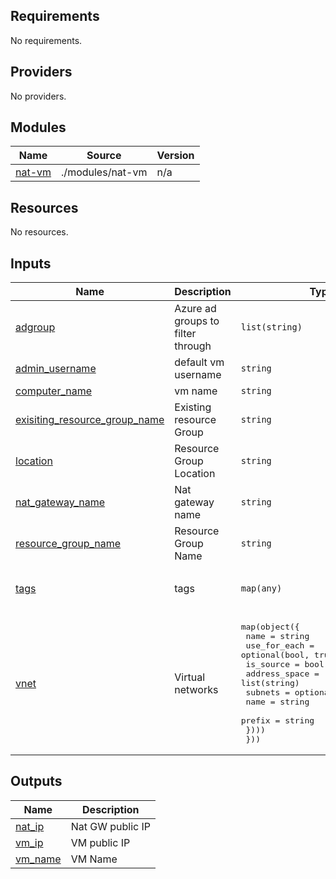 <!-- BEGIN_TF_DOCS -->
## Requirements

No requirements.

## Providers

No providers.

## Modules

| Name | Source | Version |
|------|--------|---------|
| <a name="module_nat-vm"></a> [nat-vm](#module\_nat-vm) | ./modules/nat-vm | n/a |

## Resources

No resources.

## Inputs

| Name | Description | Type | Default | Required |
|------|-------------|------|---------|:--------:|
| <a name="input_adgroup"></a> [adgroup](#input\_adgroup) | Azure ad groups to filter through | `list(string)` | `[]` | no |
| <a name="input_admin_username"></a> [admin\_username](#input\_admin\_username) | default vm username | `string` | n/a | yes |
| <a name="input_computer_name"></a> [computer\_name](#input\_computer\_name) | vm name | `string` | `"vm"` | no |
| <a name="input_exisiting_resource_group_name"></a> [exisiting\_resource\_group\_name](#input\_exisiting\_resource\_group\_name) | Existing resource Group | `string` | `""` | no |
| <a name="input_location"></a> [location](#input\_location) | Resource Group Location | `string` | `"eastus"` | no |
| <a name="input_nat_gateway_name"></a> [nat\_gateway\_name](#input\_nat\_gateway\_name) | Nat gateway name | `string` | n/a | yes |
| <a name="input_resource_group_name"></a> [resource\_group\_name](#input\_resource\_group\_name) | Resource Group Name | `string` | `"vnet-demo"` | no |
| <a name="input_tags"></a> [tags](#input\_tags) | tags | `map(any)` | <pre>{<br>  "Environment": "development"<br>}</pre> | no |
| <a name="input_vnet"></a> [vnet](#input\_vnet) | Virtual networks | <pre>map(object({<br>    name          = string<br>    use_for_each  = optional(bool, true)<br>    is_source     = bool<br>    address_space = list(string)<br>    subnets = optional(list(object({<br>      name   = string<br>      prefix = string<br>    })))<br>  }))</pre> | n/a | yes |

## Outputs

| Name | Description |
|------|-------------|
| <a name="output_nat_ip"></a> [nat\_ip](#output\_nat\_ip) | Nat GW public IP |
| <a name="output_vm_ip"></a> [vm\_ip](#output\_vm\_ip) | VM public IP |
| <a name="output_vm_name"></a> [vm\_name](#output\_vm\_name) | VM Name |
<!-- END_TF_DOCS -->